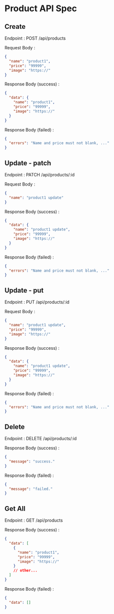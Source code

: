 # Product API Spec

## Create

Endpoint : POST /api/products

Request Body :

```json
{
  "name": "product1",
  "price": "99999",
  "image": "https://"
}
```

Response Body (success) :

```json
{
  "data": {
    "name": "product1",
    "price": "99999",
    "image": "https://"
  }
}
```

Response Body (failed) :

```json
{
  "errors": "Name and price must not blank, ..."
}
```

## Update - patch

Endpoint : PATCH /api/products/:id

Request Body :

```json
{
  "name": "product1 update"
}
```

Response Body (success) :

```json
{
  "data": {
    "name": "product1 update",
    "price": "99999",
    "image": "https://"
  }
}
```

Response Body (failed) :

```json
{
  "errors": "Name and price must not blank, ..."
}
```

## Update - put

Endpoint : PUT /api/products/:id

Request Body :

```json
{
  "name": "product1 update",
  "price": "99999",
  "image": "https://"
}
```

Response Body (success) :

```json
{
  "data": {
    "name": "product1 update",
    "price": "99999",
    "image": "https://"
  }
}
```

Response Body (failed) :

```json
{
  "errors": "Name and price must not blank, ..."
}
```

## Delete

Endpoint : DELETE /api/products/:id

Response Body (success) :

```json
{
  "message": "success."
}
```

Response Body (failed) :

```json
{
  "message": "failed."
}
```

## Get All

Endpoint : GET /api/products

Response Body (success) :

```json
{
  "data": [
    {
      "name": "product1",
      "price": "99999",
      "image": "https://"
    }
    // other...
  ]
}
```

Response Body (failed) :

```json
{
  "data": []
}
```
